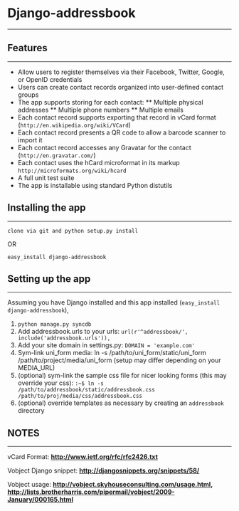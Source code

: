 # Django-addressbook
--------------------

## Features
-----------

* Allow users to register themselves via their Facebook, Twitter,
Google, or OpenID credentials
* Users can create contact records organized into user-defined contact groups
* The app supports storing for each contact:
** Multiple physical addresses
** Multiple phone numbers
** Multiple emails
* Each contact record supports exporting that record in vCard
format (`http://en.wikipedia.org/wiki/VCard`)
* Each contact record presents a QR code to allow a barcode
scanner to import it
* Each contact record accesses any Gravatar for the contact
(`http://en.gravatar.com/`)
* Each contact uses the hCard microformat in its markup
`http://microformats.org/wiki/hcard`
* A full unit test suite
* The app is installable using standard Python distutils

## Installing the app
----------------------
    clone via git and python setup.py install
   
OR

    easy_install django-addressbook

## Setting up the app
----------------------

Assuming you have Django installed and this app installed (`easy_install django-addressbook`),

1. `python manage.py syncdb`
2. Add addressbook.urls to your urls:
    `url(r'^addressbook/', include('addressbook.urls')),`
3. Add your site domain in settings.py: `DOMAIN = 'example.com'`
4. Sym-link uni_form media: ln -s /path/to/uni_form/static/uni_form /path/to/project/media/uni_form
   (setup may differ depending on your MEDIA_URL)
5. (optional) sym-link the sample css file for nicer looking forms (this may override your css): 
        `:~$ ln -s /path/to/addressbook/static/addressbook.css /path/to/proj/media/css/addressbook.css`
6. (optional) override templates as necessary by creating an `addressbook` directory

## NOTES
---------

vCard Format: **http://www.ietf.org/rfc/rfc2426.txt**

Vobject Django snippet: **http://djangosnippets.org/snippets/58/**

Vobject usage: **http://vobject.skyhouseconsulting.com/usage.html, http://lists.brotherharris.com/pipermail/vobject/2009-January/000165.html**
